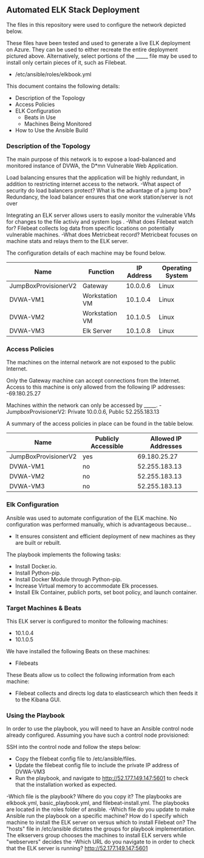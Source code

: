 ## Automated ELK Stack Deployment

The files in this repository were used to configure the network depicted below.


These files have been tested and used to generate a live ELK deployment on Azure. They can be used to either recreate the entire deployment pictured above. Alternatively, select portions of the _____ file may be used to install only certain pieces of it, such as Filebeat.

  - /etc/ansible/roles/elkbook.yml

This document contains the following details:
- Description of the Topology
- Access Policies
- ELK Configuration
  - Beats in Use
  - Machines Being Monitored
- How to Use the Ansible Build


### Description of the Topology

The main purpose of this network is to expose a load-balanced and monitored instance of DVWA, the D*mn Vulnerable Web Application.

Load balancing ensures that the application will be highly redundant, in addition to restricting internet access to the network.
-What aspect of security do load balancers protect? What is the advantage of a jump box? 
       Redundancy, the load balancer ensures that one work station/server is not over 

Integrating an ELK server allows users to easily monitor the vulnerable VMs for changes to the file activiy and system logs .
-What does Filebeat watch for? Filebeat collects log data from specific locations on potentially vulnerable machines.
-What does Metricbeat record? Metricbeat focuses on machine stats and relays them to the ELK server.

The configuration details of each machine may be found below.


| Name                 | Function       | IP Address | Operating System |
|----------------------|----------------|------------|------------------|
| JumpBoxProvisionerV2 | Gateway        | 10.0.0.6   | Linux            |
| DVWA-VM1             | Workstation VM | 10.1.0.4   | Linux            |
| DVWA-VM2             | Workstation VM | 10.1.0.5   | Linux            |
| DVWA-VM3             | Elk Server     | 10.1.0.8   | Linux            |

### Access Policies

The machines on the internal network are not exposed to the public Internet. 

Only the Gateway machine can accept connections from the Internet. Access to this machine is only allowed from the following IP addresses:
-69.180.25.27

Machines within the network can only be accessed by _____.
-JumpboxProvisionerV2: Private 10.0.0.6, Public 52.255.183.13

A summary of the access policies in place can be found in the table below.

| Name                 | Publicly Accessible | Allowed IP Addresses |
|----------------------|---------------------|----------------------|
| JumpBoxProvisionerV2 | yes                 | 69.180.25.27         |
| DVWA-VM1             | no                  | 52.255.183.13        |
| DVWA-VM2             | no                  | 52.255.183.13        |
| DVWA-VM3             | no                  | 52.255.183.13        |

### Elk Configuration

Ansible was used to automate configuration of the ELK machine. No configuration was performed manually, which is advantageous because...
- It ensures consistent and efficient deployment of new machines as they are built or rebuilt.  

The playbook implements the following tasks:
- Install Docker.io.
- Install Python-pip.
- Install Docker Module through Python-pip.
- Increase Virtual memory to accommodate Elk processes.
- Install Elk Container, publich ports, set boot policy, and launch container.
 

### Target Machines & Beats
This ELK server is configured to monitor the following machines:
- 10.1.0.4
- 10.1.0.5

We have installed the following Beats on these machines:
- Filebeats

These Beats allow us to collect the following information from each machine:
- Filebeat collects and directs log data to elasticsearch which then feeds it to the Kibana GUI. 
### Using the Playbook
In order to use the playbook, you will need to have an Ansible control node already configured. Assuming you have such a control node provisioned: 

SSH into the control node and follow the steps below:
- Copy the filebeat config file to /etc/ansible/files.
- Update the filebeat config file to include the private IP address of DVWA-VM3 
- Run the playbook, and navigate to http://52.177.149.147:5601 to check that the installation worked as expected.


-Which file is the playbook? Where do you copy it? The playbooks are elkbook.yml, basic_playbook.yml, and filebeat-install.yml.  The playbooks are located in the roles folder of ansible. 
-Which file do you update to make Ansible run the playbook on a specific machine? How do I specify which machine to install the ELK server on versus which to install Filebeat on?
        The "hosts" file in /etc/ansible dictates the groups for playbook implementation.  The elkservers group chooses the machines to install ELK servers while "webservers" decides the
-Which URL do you navigate to in order to check that the ELK server is running? http://52.177.149.147:5601


